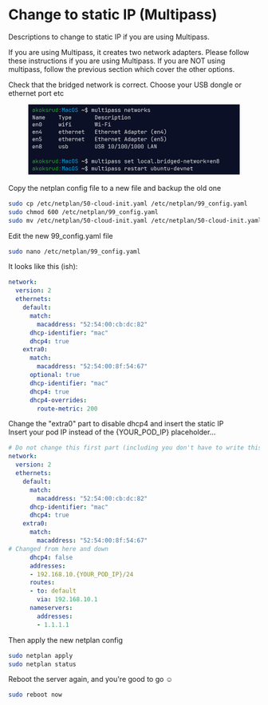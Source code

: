 # Change to static IP (Multipass)

Descriptions to change to static IP if you are using Multipass.&#x20;

If you are using Multipass, it creates two network adapters. Please follow these instructions if you are using Multipass. If you are NOT using multipass, follow the previous section which cover the other options.

Check that the bridged network is correct. Choose your USB dongle or ethernet port etc

<figure><img src="../../../.gitbook/assets/image (1) (1) (1) (1) (1).png" alt=""><figcaption></figcaption></figure>

Copy the netplan config file to a new file and backup the old one

```bash
sudo cp /etc/netplan/50-cloud-init.yaml /etc/netplan/99_config.yaml
sudo chmod 600 /etc/netplan/99_config.yaml
sudo mv /etc/netplan/50-cloud-init.yaml /etc/netplan/50-cloud-init.yaml.bak
```

Edit the new 99\_config.yaml file

```bash
sudo nano /etc/netplan/99_config.yaml
```

It looks like this (ish):

```yaml
network:
  version: 2
  ethernets:
    default:
      match:
        macaddress: "52:54:00:cb:dc:82"
      dhcp-identifier: "mac"
      dhcp4: true
    extra0:
      match:
        macaddress: "52:54:00:8f:54:67"
      optional: true
      dhcp-identifier: "mac"
      dhcp4: true
      dhcp4-overrides:
        route-metric: 200
```

Change the "extra0" part to disable dhcp4 and insert the static IP\
Insert your pod IP instead of the {YOUR\_POD\_IP} placeholder...

```yaml
# Do not change this first part (including you don't have to write this comment...)
network:
  version: 2
  ethernets:
    default:
      match:
        macaddress: "52:54:00:cb:dc:82"
      dhcp-identifier: "mac"
      dhcp4: true
    extra0:
      match:
        macaddress: "52:54:00:8f:54:67"
# Changed from here and down
      dhcp4: false
      addresses:
      - 192.168.10.{YOUR_POD_IP}/24
      routes:
      - to: default
        via: 192.168.10.1
      nameservers:
        addresses: 
        - 1.1.1.1
```

Then apply the new netplan config

```bash
sudo netplan apply
sudo netplan status
```

Reboot the server again, and you're good to go :relaxed:

```bash
sudo reboot now
```
